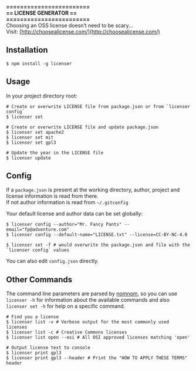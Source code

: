 **========================  
== LICENSE GENERATOR ==  
========================**  
Choosing an OSS license doesn’t need to be scary...  
Visit: [http://choosealicense.com/](http://choosealicense.com/)

## Installation
```
$ npm install -g licenser
```

## Usage
In your project directory root:
```
# Create or overwrite LICENSE file from package.json or from `licenser config`
$ licenser set

# Create or overwrite LICENSE file and update package.json
$ licenser set apache2
$ licenser set mit
$ licenser set gpl3

# Update the year in the LICENSE file
$ licenser update
```

## Config
If a `package.json` is present at the working directory, author,
project and license information is read from there.  
If not author information is read from `~/.gitconfig`

Your default license and author data can be set globally:
```
$ licenser config --author="Mr. Fancy Pants" --email="fp@adventure.com"
$ licenser config --default-name="LICENSE.txt" --license=CC-BY-NC-4.0

$ licenser set -f # would overwrite the package.json and file with the `licenser config` values
```
You can also edit `config.json` directly.


## Other Commands
The command line parameters are parsed by [nomnom](https://github.com/harthur/nomnom), so you can use
`licenser -h` for information about the available commands and also
`licenser set -h` for help on a specific command.

```
# Find you a license
$ licenser list -v # Verbose output for the most commonly used licenses
$ licenser list -c # Creative Commons licenses
$ licenser list open --osi # All OSI approved licenses matching 'open'

# Output license text to console
$ licenser print gpl3
$ licenser print gpl3 --header # Print the "HOW TO APPLY THESE TERMS" header
```